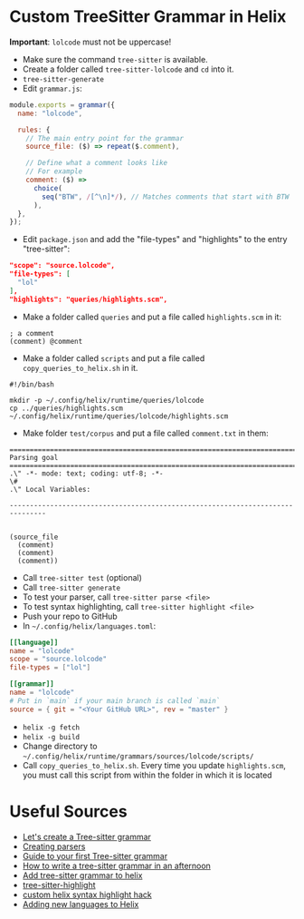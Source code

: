 # Custom TreeSitter Grammar in Helix

**Important**: `lolcode` must not be uppercase!

- Make sure the command `tree-sitter` is available.
- Create a folder called `tree-sitter-lolcode` and `cd` into it.
- `tree-sitter-generate`
- Edit `grammar.js`:

```javascript
module.exports = grammar({
  name: "lolcode",

  rules: {
    // The main entry point for the grammar
    source_file: ($) => repeat($.comment),

    // Define what a comment looks like
    // For example
    comment: ($) =>
      choice(
        seq("BTW", /[^\n]*/), // Matches comments that start with BTW
      ),
  },
});
```

- Edit `package.json` and add the "file-types" and "highlights" to the entry "tree-sitter":

```json
"scope": "source.lolcode",
"file-types": [
  "lol"
],
"highlights": "queries/highlights.scm",
```

- Make a folder called `queries` and put a file called `highlights.scm` in it:

```
; a comment
(comment) @comment
```

- Make a folder called `scripts` and put a file called `copy_queries_to_helix.sh` in it.

```shell
#!/bin/bash

mkdir -p ~/.config/helix/runtime/queries/lolcode
cp ../queries/highlights.scm ~/.config/helix/runtime/queries/lolcode/highlights.scm
```

- Make folder `test/corpus` and put a file called `comment.txt` in them:

```
===============================================================================
Parsing goal
===============================================================================
.\" -*- mode: text; coding: utf-8; -*-
\#
.\" Local Variables:

-------------------------------------------------------------------------------


(source_file
  (comment)
  (comment)
  (comment))
```

- Call `tree-sitter test` (optional)
- Call `tree-sitter generate`
- To test your parser, call `tree-sitter parse <file>`
- To test syntax highlighting, call `tree-sitter highlight <file>`
- Push your repo to GitHub
- In `~/.config/helix/languages.toml`:

```toml
[[language]]
name = "lolcode"
scope = "source.lolcode"
file-types = ["lol"]

[[grammar]]
name = "lolcode"
# Put in `main` if your main branch is called `main`
source = { git = "<Your GitHub URL>", rev = "master" }
```

- `helix -g fetch`
- `helix -g build`
- Change directory to `~/.config/helix/runtime/grammars/sources/lolcode/scripts/`
- Call `copy_queries_to_helix.sh`. Every time you update `highlights.scm`, you must call this script from within the folder in which it is located

# Useful Sources

- [Let's create a Tree-sitter grammar](https://www.jonashietala.se/blog/2024/03/19/lets_create_a_tree-sitter_grammar/)
- [Creating parsers](https://tree-sitter.github.io/tree-sitter/creating-parsers)
- [Guide to your first Tree-sitter grammar](https://gist.github.com/Aerijo/df27228d70c633e088b0591b8857eeef)
- [How to write a tree-sitter grammar in an afternoon](https://siraben.dev/2022/03/01/tree-sitter.html#editor-integration)
- [Add tree-sitter grammar to helix](https://github.com/helix-editor/helix/blob/5b3dd6a678ba138ea21d7d5dd8d3c8a53c7a6d3b/book/src/languages.md#tree-sitter-grammar-configuration)
- [tree-sitter-highlight](https://jeffkreeftmeijer.com/tree-sitter-highlight/)
- [custom helix syntax highlight hack](https://github.com/TudbuT/tree-sitter-spl/blob/main/install-helix.spl)
- [Adding new languages to Helix](https://docs.helix-editor.com/guides/adding_languages.html)
